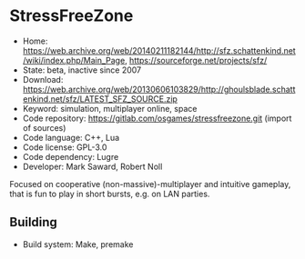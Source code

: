 # StressFreeZone

- Home: https://web.archive.org/web/20140211182144/http://sfz.schattenkind.net/wiki/index.php/Main_Page, https://sourceforge.net/projects/sfz/
- State: beta, inactive since 2007
- Download: https://web.archive.org/web/20130606103829/http://ghoulsblade.schattenkind.net/sfz/LATEST_SFZ_SOURCE.zip
- Keyword: simulation, multiplayer online, space
- Code repository: https://gitlab.com/osgames/stressfreezone.git (import of sources)
- Code language: C++, Lua
- Code license: GPL-3.0
- Code dependency: Lugre
- Developer: Mark Saward, Robert Noll

Focused on cooperative (non-massive)-multiplayer and intuitive gameplay, that is fun to play in short bursts, e.g. on LAN parties.

## Building

- Build system: Make, premake
